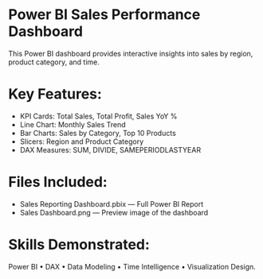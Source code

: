 #  Power BI Sales Performance Dashboard

This Power BI dashboard provides interactive insights into sales by region, product category, and time.

# Key Features:
-  KPI Cards: Total Sales, Total Profit, Sales YoY %
-  Line Chart: Monthly Sales Trend
-  Bar Charts: Sales by Category, Top 10 Products
-  Slicers: Region and Product Category
-  DAX Measures: SUM, DIVIDE, SAMEPERIODLASTYEAR

# Files Included:
- Sales Reporting Dashboard.pbix — Full Power BI Report
- Sales Dashboard.png — Preview image of the dashboard

# Skills Demonstrated:
Power BI • DAX • Data Modeling • Time Intelligence • Visualization Design.
